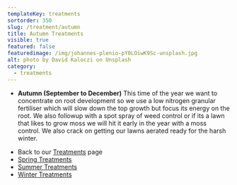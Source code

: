 ```yaml
---
templateKey: treatments
sortorder: 350
slug: /treatment/autumn
title: Autumn Treatments
visible: true
featured: false
featuredimage: /img/johannes-plenio-pY0LOiwK9Sc-unsplash.jpg
alt: photo by David Kaloczi on Unsplash
category:
  - treatments
---
```


* **Autumn (September to December)**
  This time of the year we want to concentrate on root development so we use a low nitrogen granular fertiliser which will slow down the top growth but focus its energy on the root. We also followup with a spot spray of weed control or if its a lawn that likes to grow moss we will hit it early in the year with a moss control.  We also crack on getting our lawns aerated ready for the harsh winter.

- Back to our [Treatments](/treatments) page
- [Spring Treatments](/treatments/spring)
- [Summer Treatments](/treatments/summer)
- [Winter Treatments](/treatments/winter)